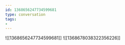 ```yaml
---
id: 1368656247734599681
type: conversation
tags:
- 
---
```

![[1368656247734599681]]
![[1368678038322356226]]

